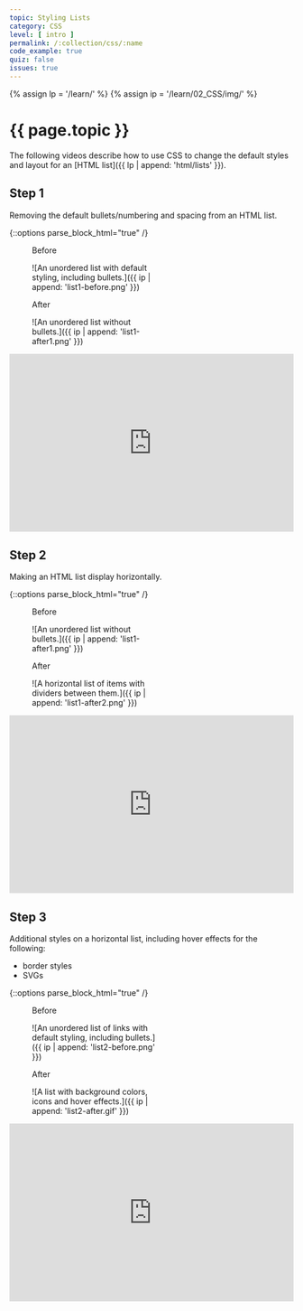 ```yaml
---
topic: Styling Lists
category: CSS
level: [ intro ]
permalink: /:collection/css/:name
code_example: true
quiz: false
issues: true
---
```


{% assign lp = '/learn/' %}
{% assign ip = '/learn/02_CSS/img/' %}

<style>
  .image-wrapper {
    justify-content: space-around;
  }
  figure {
    max-width: 45%;
  }
  .shrink {
    max-width: 220px;
  }
</style>


# {{ page.topic }}

The following videos describe how to use CSS to change the default styles and layout for an [HTML list]({{ lp | append: 'html/lists' }}).

## Step 1
Removing the default bullets/numbering and spacing from an HTML list.

{::options parse_block_html="true" /}
<div class="image-wrapper">
<figure class="shrink">
<figcaption class="text-center text-faded">
  Before
</figcaption>

![An unordered list with default styling, including bullets.]({{ ip | append: 'list1-before.png' }})

</figure>

<figure class="shrink">
<figcaption class="text-center text-faded">
  After
</figcaption>

![An unordered list without bullets.]({{ ip | append: 'list1-after1.png' }})

</figure>
</div>

<div class="loom-embed-wrapper" style="position: relative; padding-bottom: 62.5%; height: 0;"><iframe src="https://www.loom.com/embed/dc510ba4ebef4a3499d8ab1f04123805" frameborder="0" webkitallowfullscreen mozallowfullscreen allowfullscreen style="position: absolute; top: 0; left: 0; width: 100%; height: 100%;"></iframe></div>

## Step 2
Making an HTML list display horizontally.

{::options parse_block_html="true" /}
<div class="image-wrapper">
<figure class="shrink">
<figcaption class="text-center text-faded">
  Before
</figcaption>

![An unordered list without bullets.]({{ ip | append: 'list1-after1.png' }})

</figure>

<figure>
<figcaption class="text-center text-faded">
  After
</figcaption>

![A horizontal list of items with dividers between them.]({{ ip | append: 'list1-after2.png' }})

</figure>
</div>

<div class="loom-embed-wrapper" style="position: relative; padding-bottom: 62.5%; height: 0;"><iframe src="https://www.loom.com/embed/362ffa1ca8f34ce996e4540e8a413d0e" frameborder="0" webkitallowfullscreen mozallowfullscreen allowfullscreen style="position: absolute; top: 0; left: 0; width: 100%; height: 100%;"></iframe></div>

## Step 3
Additional styles on a horizontal list, including hover effects for the following:
- border styles
- SVGs 

{::options parse_block_html="true" /}
<div class="image-wrapper">
<figure class="shrink">
<figcaption class="text-center text-faded">
  Before
</figcaption>

![An unordered list of links with default styling, including bullets.]({{ ip | append: 'list2-before.png' }})

</figure>

<figure>
<figcaption class="text-center text-faded">
  After
</figcaption>

![A list with background colors, icons and hover effects.]({{ ip | append: 'list2-after.gif' }})

</figure>
</div>

<div class="loom-embed-wrapper" style="position: relative; padding-bottom: 62.5%; height: 0;"><iframe src="https://www.loom.com/embed/e1fdaa227d1a40038e07450f8cf8a04a" frameborder="0" webkitallowfullscreen mozallowfullscreen allowfullscreen style="position: absolute; top: 0; left: 0; width: 100%; height: 100%;"></iframe></div>
